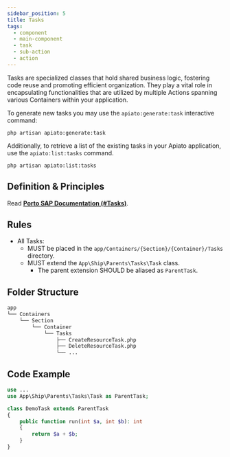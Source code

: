 ```yaml
---
sidebar_position: 5
title: Tasks
tags:
  - component
  - main-component
  - task
  - sub-action
  - action
---
```


Tasks are specialized classes that hold shared business logic,
fostering code reuse and promoting efficient organization.
They play a vital role
in encapsulating functionalities that are utilized by multiple Actions
spanning various Containers within your application.

To generate new tasks you may use the `apiato:generate:task` interactive command:

```shell
php artisan apiato:generate:task
```

Additionally, to retrieve a list of the existing tasks in your Apiato application,
use the `apiato:list:tasks` command.

```shell
php artisan apiato:list:tasks
```

## Definition & Principles

Read [**Porto SAP Documentation (#Tasks)**](https://github.com/Mahmoudz/Porto#definitions--principles).

## Rules

- All Tasks:
  - MUST be placed in the `app/Containers/{Section}/{Container}/Tasks` directory.
  - MUST extend the `App\Ship\Parents\Tasks\Task` class.
    - The parent extension SHOULD be aliased as `ParentTask`.

## Folder Structure

```markdown
app
└── Containers
    └── Section
        └── Container
            └── Tasks
                ├── CreateResourceTask.php
                ├── DeleteResourceTask.php
                └── ...
```

## Code Example

```php
use ...
use App\Ship\Parents\Tasks\Task as ParentTask;

class DemoTask extends ParentTask
{
    public function run(int $a, int $b): int
    {
        return $a + $b;
    }
}
```
